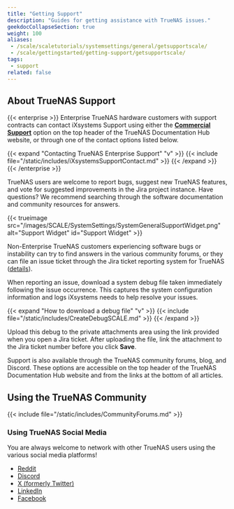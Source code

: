 ```yaml
---
title: "Getting Support"
description: "Guides for getting assistance with TrueNAS issues."
geekdocCollapseSection: true
weight: 100
aliases:
 - /scale/scaletutorials/systemsettings/general/getsupportscale/
 - /scale/gettingstarted/getting-support/getsupportscale/
tags:
 - support
related: false
---
```


## About TrueNAS Support

{{< enterprise >}}
Enterprise TrueNAS hardware customers with support contracts can contact iXsystems Support using either the **[Commercial Support](https://www.truenas.com/commercial-support/)** option on the top header of the TrueNAS Documentation Hub website, or through one of the contact options listed below.

{{< expand "Contacting TrueNAS Enterprise Support" "v" >}}
{{< include file="/static/includes/iXsystemsSupportContact.md" >}}
{{< /expand >}}
{{< /enterprise >}}

TrueNAS users are welcome to report bugs, suggest new TrueNAS features, and vote for suggested improvements in the Jira project instance.
Have questions? We recommend searching through the software documentation and community resources for answers.

{{< trueimage src="/images/SCALE/SystemSettings/SystemGeneralSupportWidget.png" alt="Support Widget" id="Support Widget" >}}

Non-Enterprise TrueNAS customers experiencing software bugs or instability can try to find answers in the various community forums, or they can file an issue ticket through the Jira ticket reporting system for TrueNAS ([details](https://www.truenas.com/docs/contributing/issuereporting/jiraissuereporting/)).

When reporting an issue, download a system debug file taken immediately following the issue occurrence.
This captures the system configuration information and logs iXsystems needs to help resolve your issues.

{{< expand "How to download a debug file" "v" >}}
{{< include file="/static/includes/CreateDebugSCALE.md" >}}
{{< /expand >}}

Upload this debug to the private attachments area using the link provided when you open a Jira ticket.
After uploading the file, link the attachment to the Jira ticket number before you click **Save**.

Support is also available through the TrueNAS community forums, blog, and Discord.
These options are accessible on the top header of the TrueNAS Documentation Hub website and from the links at the bottom of all articles.

## Using the TrueNAS Community

{{< include file="/static/includes/CommunityForums.md" >}}

### Using TrueNAS Social Media

You are always welcome to network with other TrueNAS users using the various social media platforms!

* [Reddit](https://www.reddit.com/r/truenas/)
* [Discord](https://discord.com/invite/Q3St5fPETd)
* [X (formerly Twitter)](https://twitter.com/TrueNAS)
* [LinkedIn](https://www.linkedin.com/groups/3903140/)
* [Facebook](https://www.facebook.com/truenascommunity)


